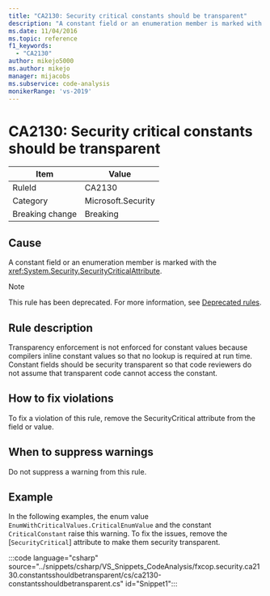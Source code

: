 ```yaml
---
title: "CA2130: Security critical constants should be transparent"
description: "A constant field or an enumeration member is marked with the System.Security.SecurityCriticalAttribute."
ms.date: 11/04/2016
ms.topic: reference
f1_keywords:
  - "CA2130"
author: mikejo5000
ms.author: mikejo
manager: mijacobs
ms.subservice: code-analysis
monikerRange: 'vs-2019'
---
```

# CA2130: Security critical constants should be transparent

|Item|Value|
|-|-|
|RuleId|CA2130|
|Category|Microsoft.Security|
|Breaking change|Breaking|

## Cause
A constant field or an enumeration member is marked with the <xref:System.Security.SecurityCriticalAttribute>.

> [!NOTE]
> This rule has been deprecated. For more information, see [Deprecated rules](fxcop-unported-deprecated-rules.md).

## Rule description
Transparency enforcement is not enforced for constant values because compilers inline constant values so that no lookup is required at run time. Constant fields should be security transparent so that code reviewers do not assume that transparent code cannot access the constant.

## How to fix violations
To fix a violation of this rule, remove the SecurityCritical attribute from the field or value.

## When to suppress warnings
Do not suppress a warning from this rule.

## Example
In the following examples, the enum value `EnumWithCriticalValues.CriticalEnumValue` and the constant `CriticalConstant` raise this warning. To fix the issues, remove the [`SecurityCritical`] attribute to make them security transparent.

:::code language="csharp" source="../snippets/csharp/VS_Snippets_CodeAnalysis/fxcop.security.ca2130.constantsshouldbetransparent/cs/ca2130-constantsshouldbetransparent.cs" id="Snippet1":::

